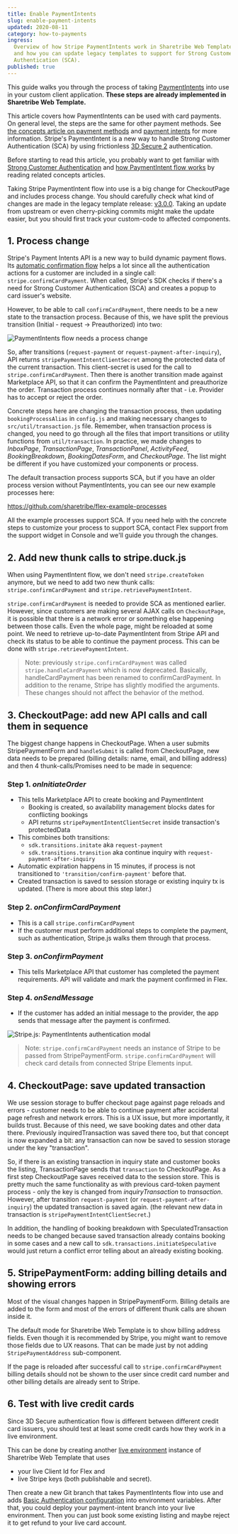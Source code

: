 ```yaml
---
title: Enable PaymentIntents
slug: enable-payment-intents
updated: 2020-08-11
category: how-to-payments
ingress:
  Overview of how Stripe PaymentIntents work in Sharetribe Web Template,
  and how you can update legacy templates to support for Strong Customer
  Authentication (SCA).
published: true
---
```


This guide walks you through the process of taking
[PaymentIntents](https://stripe.com/docs/payments/payment-intents) into
use in your custom client application. **These steps are already
implemented in Sharetribe Web Template.**

This article covers how PaymentIntents can be used with card payments.
On general level, the steps are the same for other payment methods. See
[the concepts article on payment methods](/concepts/payment-methods-overview/)
and [payment intents](/concepts/payment-intents/) for more information.
Stripe's PaymentIntent is a new way to handle Strong Customer
Authentication (SCA) by using frictionless
[3D Secure 2](https://stripe.com/gb/guides/3d-secure-2) authentication.

Before starting to read this article, you probably want to get familiar
with
[Strong Customer Authentication](/concepts/strong-customer-authentication/)
and [how PaymentIntent flow works](/concepts/payment-intents/) by
reading related concepts articles.

<info>

Taking Stripe PaymentIntent flow into use is a big change for
CheckoutPage and includes process change. You should carefully check
what kind of changes are made in the legacy template release:
[v3.0.0](https://github.com/sharetribe/flex-template-web/releases/tag/v3.0.0).
Taking an update from upstream or even cherry-picking commits might make
the update easier, but you should first track your custom-code to
affected components.

</info>

## 1. Process change

Stripe's Payment Intents API is a new way to build dynamic payment
flows. Its
[automatic confirmation flow](https://stripe.com/docs/payments/payment-intents/quickstart#automatic-confirmation-flow)
helps a lot since all the authentication actions for a customer are
included in a single call: `stripe.confirmCardPayment`. When called,
Stripe's SDK checks if there's a need for Strong Customer Authentication
(SCA) and creates a popup to card issuer's website.

However, to be able to call `confirmCardPayment`, there needs to be a
new state to the transaction process. Because of this, we have split the
previous transition (Initial - request -> Preauthorized) into two:

![PaymentIntents flow needs a process change](./paymentintent-process-change.png)

So, after transitions (`request-payment` or
`request-payment-after-inquiry`), API returns
`stripePaymentIntentClientSecret` among the protected data of the
current transaction. This client-secret is used for the call to
`stripe.confirmCardPayment`. Then there is another transition made
against Marketplace API, so that it can confirm the PaymentIntent and
preauthorize the order. Transaction process continues normally after
that - i.e. Provider has to accept or reject the order.

Concrete steps here are changing the transaction process, then updating
`bookingProcessAlias` in `config.js` and making necessary changes to
`src/util/transaction.js` file. Remember, when transaction process is
changed, you need to go through all the files that import transitions or
utility functions from `util/transaction`. In practice, we made changes
to _InboxPage_, _TransactionPage_, _TransactionPanel_, _ActivityFeed_,
_BookingBreakdown_, _BookingDatesForm_, and _CheckoutPage_. The list
might be different if you have customized your components or process.

The default transaction process supports SCA, but if you have an older
process version without PaymentIntents, you can see our new example
processes here:

https://github.com/sharetribe/flex-example-processes

All the example processes support SCA. If you need help with the
concrete steps to customize your process to support SCA, contact Flex
support from the support widget in Console and we'll guide you through
the changes.

## 2. Add new thunk calls to stripe.duck.js

When using PaymentIntent flow, we don't need `stripe.createToken`
anymore, but we need to add two new thunk calls:
`stripe.confirmCardPayment` and `stripe.retrievePaymentIntent`.

`stripe.confirmCardPayment` is needed to provide SCA as mentioned
earlier. However, since customers are making several AJAX calls on
`CheckoutPage`, it is possible that there is a network error or
something else happening between those calls. Even the whole page, might
be reloaded at some point. We need to retrieve up-to-date PaymentIntent
from Stripe API and check its status to be able to continue the payment
process. This can be done with `stripe.retrievePaymentIntent`.

> Note: previously `stripe.confirmCardPayment` was called
> `stripe.handleCardPayment` which is now deprecated. Basically,
> handleCardPayment has been renamed to confirmCardPayment. In addition
> to the rename, Stripe has slightly modified the arguments. These
> changes should not affect the behavior of the method.

## 3. CheckoutPage: add new API calls and call them in sequence

The biggest change happens in CheckoutPage. When a user submits
StripePaymentForm and `handleSubmit` is called from CheckoutPage, new
data needs to be prepared (billing details: name, email, and billing
address) and then 4 thunk-calls/Promises need to be made in sequence:

### Step 1. _onInitiateOrder_

- This tells Marketplace API to create booking and PaymentIntent
  - Booking is created, so availability management blocks dates for
    conflicting bookings
  - API returns `stripePaymentIntentClientSecret` inside transaction's
    protectedData
- This combines both transitions:
  - `sdk.transitions.initate` aka `request-payment`
  - `sdk.transitions.transition` aka continue inquiry with
    `request-payment-after-inquiry`
- Automatic expiration happens in 15 minutes, if process is not
  transitioned to `'transition/confirm-payment'` before that.
- Created transaction is saved to session storage or existing inquiry tx
  is updated. (There is more about this step later.)

### Step 2. _onConfirmCardPayment_

- This is a call `stripe.confirmCardPayment`
- If the customer must perform additional steps to complete the payment,
  such as authentication, Stripe.js walks them through that process.

### Step 3. _onConfirmPayment_

- This tells Marketplace API that customer has completed the payment
  requirements. API will validate and mark the payment confirmed in
  Flex.

### Step 4. _onSendMessage_

- If the customer has added an initial message to the provider, the app
  sends that message after the payment is confirmed.

![Stripe.js: PaymentIntents authentication modal](./stripe-paymentintents-authentication-modal.png)

> Note: `stripe.confirmCardPayment` needs an instance of Stripe to be
> passed from StripePaymentForm. `stripe.confirmCardPayment` will check
> card details from connected Stripe Elements input.

## 4. CheckoutPage: save updated transaction

We use session storage to buffer checkout page against page reloads and
errors - customer needs to be able to continue payment after accidental
page refresh and network errors. This is a UX issue, but more
importantly, it builds trust. Because of this need, we save booking
dates and other data there. Previously inquiredTransaction was saved
there too, but that concept is now expanded a bit: any transaction can
now be saved to session storage under the key "transaction".

So, if there is an existing transaction in inquiry state and customer
books the listing, TransactionPage sends that `transaction` to
CheckoutPage. As a first step CheckoutPage saves received data to the
session store. This is pretty much the same functionality as with
previous card-token payment process - only the key is changed from
_inquiryTransaction_ to _transaction_. However, after transition
`request-payment` (or `request-payment-after-inquiry`) the updated
transaction is saved again. (the relevant new data in transaction is
`stripePaymentIntentClientSecret`.)

In addition, the handling of booking breakdown with
SpeculatedTransaction needs to be changed because saved transaction
already contains booking in some cases and a new call to
`sdk.transactions.initiateSpeculative` would just return a conflict
error telling about an already existing booking.

## 5. StripePaymentForm: adding billing details and showing errors

Most of the visual changes happen in StripePaymentForm. Billing details
are added to the form and most of the errors of different thunk calls
are shown inside it.

The default mode for Sharetribe Web Template is to show billing address
fields. Even though it is recommended by Stripe, you might want to
remove those fields due to UX reasons. That can be made just by not
adding `StripePaymentAddress` sub-component.

<info>

If the page is reloaded after successful call to
`stripe.confirmCardPayment` billing details should not be shown to the
user since credit card number and other billing details are already sent
to Stripe.

</info>

## 6. Test with live credit cards

Since 3D Secure authentication flow is different between different
credit card issuers, you should test at least some credit cards how they
work in a live environment.

This can be done by creating another
[live environment](/ftw/how-to-deploy-ftw-to-production/) instance of
Sharetribe Web Template that uses

- your live Client Id for Flex and
- live Stripe keys (both publishable and secret).

Then create a new Git branch that takes PaymentIntents flow into use and
adds
[Basic Authentication configuration](https://github.com/sharetribe/web-template/blob/main/.env-template#L51)
into environment variables. After that, you could deploy your
payment-intent branch into your live environment. Then you can just book
some existing listing and maybe reject it to get refund to your live
card account.
